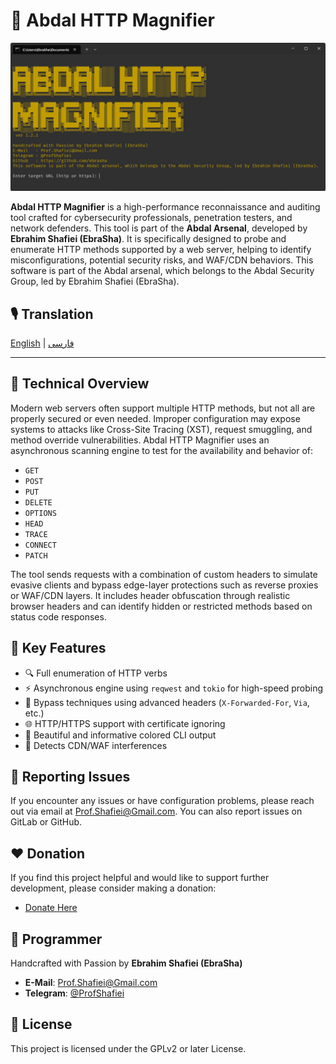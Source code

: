# 🔎 Abdal HTTP Magnifier


<div align="center">
  <img src="scr.jpg" alt="Abdal HTTP Magnifier" >
</div>


**Abdal HTTP Magnifier** is a high-performance reconnaissance and auditing tool crafted for cybersecurity professionals, penetration testers, and network defenders. This tool is part of the **Abdal Arsenal**, developed by **Ebrahim Shafiei (EbraSha)**. It is specifically designed to probe and enumerate HTTP methods supported by a web server, helping to identify misconfigurations, potential security risks, and WAF/CDN behaviors.
This software is part of the Abdal arsenal, which belongs to the Abdal Security Group, led by Ebrahim Shafiei (EbraSha).

## 🎙️ Translation

[English](README.md) | [فارسی](README.fa.md)

---

## 🧠 Technical Overview

Modern web servers often support multiple HTTP methods, but not all are properly secured or even needed. Improper configuration may expose systems to attacks like Cross-Site Tracing (XST), request smuggling, and method override vulnerabilities. Abdal HTTP Magnifier uses an asynchronous scanning engine to test for the availability and behavior of:

- `GET`
- `POST`
- `PUT`
- `DELETE`
- `OPTIONS`
- `HEAD`
- `TRACE`
- `CONNECT`
- `PATCH`

The tool sends requests with a combination of custom headers to simulate evasive clients and bypass edge-layer protections such as reverse proxies or WAF/CDN layers. It includes header obfuscation through realistic browser headers and can identify hidden or restricted methods based on status code responses.


## 🎯 Key Features

- 🔍 Full enumeration of HTTP verbs
- ⚡ Asynchronous engine using `reqwest` and `tokio` for high-speed probing
- 🧩 Bypass techniques using advanced headers (`X-Forwarded-For`, `Via`, etc.)
- 🌐 HTTP/HTTPS support with certificate ignoring
- 🎨 Beautiful and informative colored CLI output
- 📡 Detects CDN/WAF interferences


## 🐛 Reporting Issues
If you encounter any issues or have configuration problems, please reach out via email at Prof.Shafiei@Gmail.com. You can also report issues on GitLab or GitHub.

## ❤️ Donation
If you find this project helpful and would like to support further development, please consider making a donation:
- [Donate Here](https://alphajet.ir/abdal-donation)

## 🤵 Programmer
Handcrafted with Passion by **Ebrahim Shafiei (EbraSha)**
- **E-Mail**: Prof.Shafiei@Gmail.com
- **Telegram**: [@ProfShafiei](https://t.me/ProfShafiei)

## 📜 License
This project is licensed under the GPLv2 or later License. 